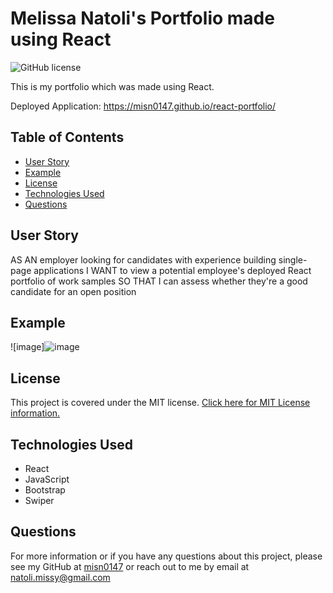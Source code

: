 # Melissa Natoli's Portfolio made using React
![GitHub license](https://img.shields.io/badge/License-MIT-blue.svg)

This is my portfolio which was made using React.

Deployed Application: https://misn0147.github.io/react-portfolio/

## Table of Contents
* [User Story](#User-Story)
* [Example](#Example)
* [License](#License)
* [Technologies Used](#Technologies-Used)
* [Questions](#Questions)

## User Story
AS AN employer looking for candidates with experience building single-page applications
I WANT to view a potential employee's deployed React portfolio of work samples
SO THAT I can assess whether they're a good candidate for an open position 

## Example
![image]![image](https://user-images.githubusercontent.com/79875711/127782803-dd6975e7-5337-4f37-ae5d-5dad779fbc4a.png)

## License
This project is covered under the MIT license.
[Click here for MIT License information.](https://mit-license.org/)

## Technologies Used
* React
* JavaScript
* Bootstrap
* Swiper

## Questions
For more information or if you have any questions about this project, please see my GitHub at [misn0147](https://github.com/misn0147) or reach out to me by email at natoli.missy@gmail.com
